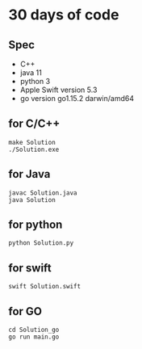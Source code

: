 # 30 days of code

## Spec
- C++
- java 11
- python 3
- Apple Swift version 5.3
- go version go1.15.2 darwin/amd64

## for C/C++

```
make Solution
./Solution.exe
```

## for Java
```
javac Solution.java
java Solution
```

## for python

```
python Solution.py
```

## for swift

```
swift Solution.swift
```

## for GO
```
cd Solution_go
go run main.go
```
